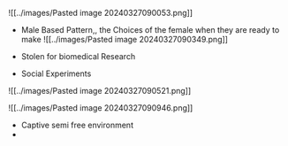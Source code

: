 
![[../images/Pasted image 20240327090053.png]]
- Male Based Pattern,, the Choices of the female when they are ready to make 
![[../images/Pasted image 20240327090349.png]]

- Stolen for biomedical Research
- Social Experiments


![[../images/Pasted image 20240327090521.png]]


![[../images/Pasted image 20240327090946.png]]
- Captive semi free environment
- 



